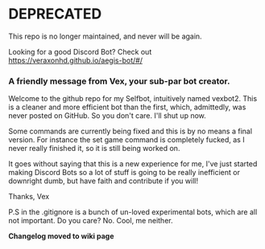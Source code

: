<h1>DEPRECATED</h1>
This repo is no longer maintained, and never will be again.

Looking for a good Discord Bot? Check out https://veraxonhd.github.io/aegis-bot/#/

<h3>A friendly message from Vex, your sub-par bot creator.</h3>
Welcome to the github repo for my Selfbot, intuitively named vexbot2. This is a cleaner and more efficient bot than the first, which,
admittedly, was never posted on GitHub. So you don't care. I'll shut up now.

Some commands are currently being fixed and this is by no means a final version. For instance the set game command is completely fucked, as
I never really finished it, so it is still being worked on.

It goes without saying that this is a new experience for me, I've just started making Discord Bots so a lot of stuff is going to be really
inefficient or downright dumb, but have faith and contribute if you will!

Thanks,
Vex

P.S in the .gitignore is a bunch of un-loved experimental bots, which are all not important. Do you care? No. Cool, me neither.

**Changelog moved to wiki page**
